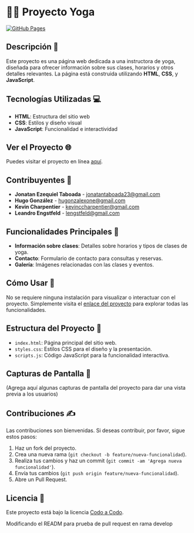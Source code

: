 
# 🧘‍♀️ Proyecto Yoga

[![GitHub Pages](https://img.shields.io/badge/GitHub-Pages-blue?logo=github)](https://kevincharp.github.io/proyectoYoga/)

## Descripción 📜
Este proyecto es una página web dedicada a una instructora de yoga, diseñada para ofrecer información sobre sus clases, horarios y otros detalles relevantes. La página está construida utilizando **HTML**, **CSS**, y **JavaScript**.

## Tecnologías Utilizadas 💻
- **HTML**: Estructura del sitio web
- **CSS**: Estilos y diseño visual
- **JavaScript**: Funcionalidad e interactividad

## Ver el Proyecto 🌐
Puedes visitar el proyecto en línea [aquí](https://kevincharp.github.io/proyectoYoga/).

## Contribuyentes 🤝
- **Jonatan Ezequiel Taboada** - [jonatantaboada23@gmail.com](mailto:jonatantaboada23@gmail.com)
- **Hugo González** - [hugonzalexone@gmail.com](mailto:hugonzalexone@gmail.com)
- **Kevin Charpentier** - [kevinccharpentier@gmail.com](mailto:kevinccharpentier@gmail.com)
- **Leandro Engstfeld** - [lengstfeld@gmail.com](mailto:lengstfeld@gmail.com)

## Funcionalidades Principales 🚀
- **Información sobre clases**: Detalles sobre horarios y tipos de clases de yoga.
- **Contacto**: Formulario de contacto para consultas y reservas.
- **Galería**: Imágenes relacionadas con las clases y eventos.

## Cómo Usar 📖
No se requiere ninguna instalación para visualizar o interactuar con el proyecto. Simplemente visita el [enlace del proyecto](https://kevincharp.github.io/proyectoYoga/) para explorar todas las funcionalidades.

## Estructura del Proyecto 📂
- `index.html`: Página principal del sitio web.
- `styles.css`: Estilos CSS para el diseño y la presentación.
- `scripts.js`: Código JavaScript para la funcionalidad interactiva.

## Capturas de Pantalla 📸
(Agrega aquí algunas capturas de pantalla del proyecto para dar una vista previa a los usuarios)

## Contribuciones ✍️
Las contribuciones son bienvenidas. Si deseas contribuir, por favor, sigue estos pasos:
1. Haz un fork del proyecto.
2. Crea una nueva rama (`git checkout -b feature/nueva-funcionalidad`).
3. Realiza tus cambios y haz un commit (`git commit -am 'Agrega nueva funcionalidad'`).
4. Envía tus cambios (`git push origin feature/nueva-funcionalidad`).
5. Abre un Pull Request.

## Licencia 📄
Este proyecto está bajo la licencia [Codo a Codo](LICENSE).

Modificando el READM para prueba de pull request en rama develop